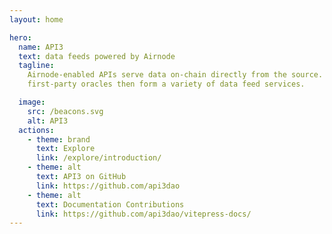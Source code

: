 ```yaml
---
layout: home

hero:
  name: API3
  text: data feeds powered by Airnode
  tagline:
    Airnode-enabled APIs serve data on-chain directly from the source. These
    first-party oracles then form a variety of data feed services.

  image:
    src: /beacons.svg
    alt: API3
  actions:
    - theme: brand
      text: Explore
      link: /explore/introduction/
    - theme: alt
      text: API3 on GitHub
      link: https://github.com/api3dao
    - theme: alt
      text: Documentation Contributions
      link: https://github.com/api3dao/vitepress-docs/
---
```


<!--
dAPIs are continuously updated streams of off-chain data, such as the latest
    cryptocurrency, stock and commodity prices. They can power various
    decentralized applications such as DeFi lending, synthetic assets, stable
    coins, derivatives, NFTs and more. Airnode is a  serverless first-party
    oracle node implemented with a "set and forget" philosophy.
  -->

<!-- OUTER BOX for Getting Started -->
<!--div style="padding:0px 50px 00px 50px;max-width:1260px;margin:auto;">

  <div style="font-size:xx-large;text-align:center;font-weight:500;margin-bottom:15px;">Getting Started</div>
  <hr style="margin-bottom:22px;border-bottom:solid 1px gray;"/>


  <div class="api3-land-title">dAPIs</div>
  <div class="api3-land-title-desc">Continuously updated streams of off-chain data, such as the latest cryptocurrency, stock and commodity prices.
  </div>
  <div class="api3-css-nav-box-flex-row">
    <NavBox type='EXPLORE' id="_what-are-dapis"/>
    <NavBox type='GUIDE' id="_dapi-just-the-code"/>
    <NavBox type='GUIDE' id="_call-dapi-proxy"/>
    <NavBox type='GUIDE' id="_call-dapi-server"/>
  </div>

  <div class="api3-land-title">nodary</div>
  <div class="api3-land-title-desc">Community single sourced dAPIs suitable for development and prototyping.</div>
  <div class="api3-css-nav-box-flex-row">
    <NavBox type='EXPLORE' id="_what-is-nodary"/>
  </div>


  <div class="api3-land-title">Airnode</div>
  <div class="api3-land-title-desc">Airnode is a  serverless first-party oracle node implemented with a "set and forget" philosophy.</div>
  <div class="api3-css-nav-box-flex-row">
    <NavBox type='REFERENCE' id="_airnode-configure-json"/>
  </div>

</div-->

<style>
.api3-land-title{
  font-size:xx-large;
}
.api3-land-title-desc{
  margin-top:15px;
  margin-bottom:10px;
  font-size:x-large;
  color:gray
}
</style>

